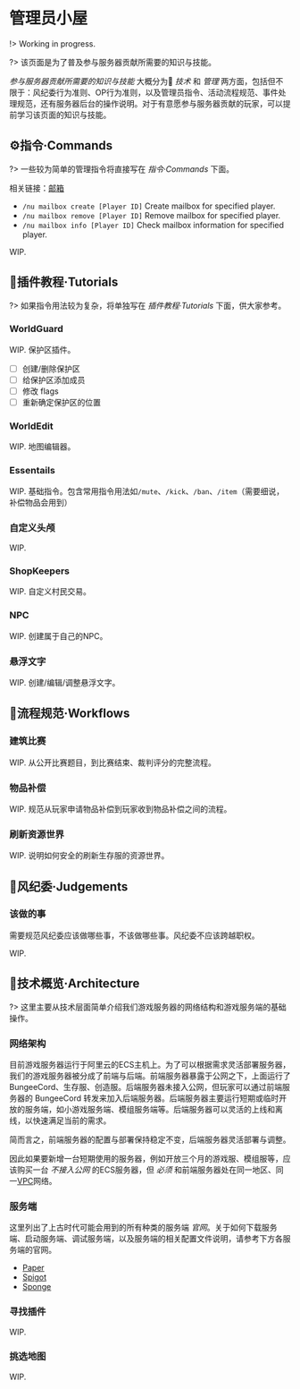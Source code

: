 # 管理员小屋

!> Working in progress.

?> 该页面是为了普及参与服务器贡献所需要的知识与技能。

*参与服务器贡献所需要的知识与技能* 大概分为 *技术* 和 *管理* 两方面，包括但不限于：风纪委行为准则、OP行为准则，以及管理员指令、活动流程规范、事件处理规范，还有服务器后台的操作说明。对于有意愿参与服务器贡献的玩家，可以提前学习该页面的知识与技能。

## ⚙️指令·Commands

?> 一些较为简单的管理指令将直接写在 *指令·Commands* 下面。

相关链接：[邮箱](plugins/nu.md#mail)

- `/nu mailbox create [Player ID]` Create mailbox for specified player.
- `/nu mailbox remove [Player ID]` Remove mailbox for specified player.
- `/nu mailbox info [Player ID]` Check mailbox information for specified player.

WIP.

## 📖插件教程·Tutorials

?> 如果指令用法较为复杂，将单独写在 *插件教程·Tutorials* 下面，供大家参考。

### WorldGuard

WIP. 保护区插件。

- [ ] 创建/删除保护区
- [ ] 给保护区添加成员
- [ ] 修改 flags
- [ ] 重新确定保护区的位置

### WorldEdit

WIP. 地图编辑器。

### Essentails

WIP. 基础指令。包含常用指令用法如`/mute`、`/kick`、`/ban`、`/item`（需要细说，补偿物品会用到）

### 自定义头颅

WIP.

### ShopKeepers

WIP. 自定义村民交易。

### NPC

WIP. 创建属于自己的NPC。

### 悬浮文字

WIP. 创建/编辑/调整悬浮文字。

## 📝流程规范·Workflows

### 建筑比赛

WIP. 从公开比赛题目，到比赛结束、裁判评分的完整流程。

### 物品补偿

WIP. 规范从玩家申请物品补偿到玩家收到物品补偿之间的流程。

### 刷新资源世界

WIP. 说明如何安全的刷新生存服的资源世界。

## 👮风纪委·Judgements

### 该做的事

需要规范风纪委应该做哪些事，不该做哪些事。风纪委不应该跨越职权。

WIP.

## 🧩技术概览·Architecture

?> 这里主要从技术层面简单介绍我们游戏服务器的网络结构和游戏服务端的基础操作。

### 网络架构

目前游戏服务器运行于阿里云的ECS主机上。为了可以根据需求灵活部署服务器，我们的游戏服务器被分成了前端与后端。前端服务器暴露于公网之下，上面运行了 BungeeCord、生存服、创造服。后端服务器未接入公网，但玩家可以通过前端服务器的 BungeeCord 转发来加入后端服务器。后端服务器主要运行短期或临时开放的服务端，如小游戏服务端、模组服务端等。后端服务器可以灵活的上线和离线，以快速满足当前的需求。

简而言之，前端服务器的配置与部署保持稳定不变，后端服务器灵活部署与调整。

因此如果要新增一台短期使用的服务器，例如开放三个月的游戏服、模组服等，应该购买一台 *不接入公网* 的ECS服务器，但 *必须* 和前端服务器处在同一地区、同一[VPC](https://help.aliyun.com/product/27706.html)网络。

### 服务端

这里列出了上古时代可能会用到的所有种类的服务端 *官网*。关于如何下载服务端、启动服务端、调试服务端，以及服务端的相关配置文件说明，请参考下方各服务端的官网。

- [Paper](https://paper.readthedocs.io/en/stable/)
- [Spigot](https://www.spigotmc.org/)
- [Sponge](https://www.spongepowered.org/)

### 寻找插件

WIP.

### 挑选地图

WIP.
